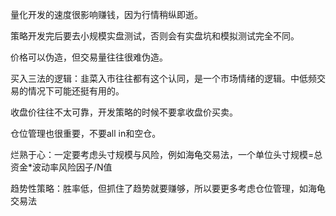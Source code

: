 量化开发的速度很影响赚钱，因为行情稍纵即逝。

策略开发完后要去小规模实盘测试，否则会有实盘坑和模拟测试完全不同。

价格可以伪造，但交易量往往很难伪造。

买入三法的逻辑：韭菜入市往往都有这个认同，是一个市场情绪的逻辑。中低频交易的情况下可能还挺有用的。

收盘价往往不太可靠，开发策略的时候不要拿收盘价买卖。

仓位管理也很重要，不要all in和空仓。

烂熟于心：一定要考虑头寸规模与风险，例如海龟交易法，一个单位头寸规模=总资金*波动率风险因子/N值

趋势性策略：胜率低，但抓住了趋势就要赚够，所以要更多考虑仓位管理，如海龟交易法
